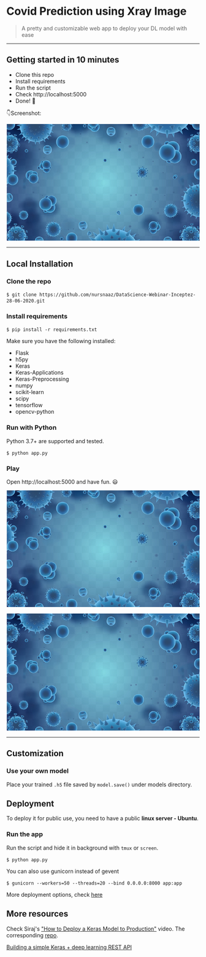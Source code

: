# Covid Prediction using Xray Image

> A pretty and customizable web app to deploy your DL model with ease

------------------

## Getting started in 10 minutes

- Clone this repo 
- Install requirements
- Run the script
- Check http://localhost:5000
- Done! :tada:

:point_down:Screenshot:


<p align="center">
  <img src="https://github.com/aasha01/CovidPredictionUsingXRay/blob/main/static/covid.jpg" width="600" title="hover text">
 
</p>

------------------

## Local Installation

### Clone the repo
```shell
$ git clone https://github.com/nursnaaz/DataScience-Webinar-Inceptez-28-06-2020.git
```

### Install requirements

```shell
$ pip install -r requirements.txt
```

Make sure you have the following installed:
- Flask
- h5py
- Keras
- Keras-Applications
- Keras-Preprocessing
- numpy
- scikit-learn
- scipy
- tensorflow
- opencv-python

### Run with Python

Python 3.7+ are supported and tested.

```shell
$ python app.py
```

### Play

Open http://localhost:5000 and have fun. :smiley:

<p align="center">
  <img src="https://github.com/aasha01/CovidPredictionUsingXRay/blob/main/static/covid.jpg" width="600" title="hover text">
</p>

<p align="center">
  <img src="https://github.com/aasha01/CovidPredictionUsingXRay/blob/main/static/covid.jpg" width="600" title="hover text">
</p>

------------------

## Customization

### Use your own model

Place your trained `.h5` file saved by `model.save()` under models directory.

## Deployment

To deploy it for public use, you need to have a public **linux server - Ubuntu**.

### Run the app

Run the script and hide it in background with `tmux` or `screen`.
```
$ python app.py
```

You can also use gunicorn instead of gevent
```
$ gunicorn --workers=50 --threads=20 --bind 0.0.0.0:8000 app:app
```

More deployment options, check [here](http://flask.pocoo.org/docs/0.12/deploying/wsgi-standalone/)


## More resources

Check Siraj's ["How to Deploy a Keras Model to Production"](https://youtu.be/f6Bf3gl4hWY) video. The corresponding [repo](https://github.com/llSourcell/how_to_deploy_a_keras_model_to_production).

[Building a simple Keras + deep learning REST API](https://blog.keras.io/building-a-simple-keras-deep-learning-rest-api.html)


